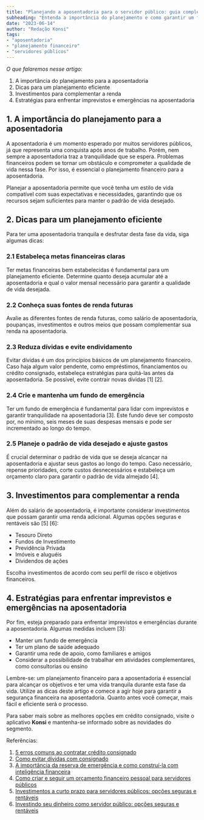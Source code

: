 ```yaml
---
title: "Planejando a aposentadoria para o servidor público: guia completo"
subheading: "Entenda a importância do planejamento e como garantir um futuro tranquilo e financeiramente estável durante a aposentadoria."
date: "2023-06-14"
author: "Redação Konsi"
tags:
- "aposentadoria"
- "planejamento financeiro"
- "servidores públicos"
---
```


_O que falaremos nesse artigo:_

1. A importância do planejamento para a aposentadoria
2. Dicas para um planejamento eficiente
3. Investimentos para complementar a renda
4. Estratégias para enfrentar imprevistos e emergências na aposentadoria

## 1. A importância do planejamento para a aposentadoria

A aposentadoria é um momento esperado por muitos servidores públicos, já que representa uma conquista após anos de trabalho. Porém, nem sempre a aposentadoria traz a tranquilidade que se espera. Problemas financeiros podem se tornar um obstáculo e comprometer a qualidade de vida nessa fase. Por isso, é essencial o planejamento financeiro para a aposentadoria.

Planejar a aposentadoria permite que você tenha um estilo de vida compatível com suas expectativas e necessidades, garantindo que os recursos sejam suficientes para manter o padrão de vida desejado.

## 2. Dicas para um planejamento eficiente

Para ter uma aposentadoria tranquila e desfrutar desta fase da vida, siga algumas dicas:

### 2.1 Estabeleça metas financeiras claras

Ter metas financeiras bem estabelecidas é fundamental para um planejamento eficiente. Determine quanto deseja acumular até a aposentadoria e qual o valor mensal necessário para garantir a qualidade de vida desejada.

### 2.2 Conheça suas fontes de renda futuras

Avalie as diferentes fontes de renda futuras, como salário de aposentadoria, poupanças, investimentos e outros meios que possam complementar sua renda na aposentadoria.

### 2.3 Reduza dívidas e evite endividamento

Evitar dívidas é um dos princípios básicos de um planejamento financeiro. Caso haja algum valor pendente, como empréstimos, financiamentos ou crédito consignado, estabeleça estratégias para quitá-las antes da aposentadoria. Se possível, evite contrair novas dívidas [1] [2].

### 2.4 Crie e mantenha um fundo de emergência

Ter um fundo de emergência é fundamental para lidar com imprevistos e garantir tranquilidade na aposentadoria [3]. Este fundo deve ser composto por, no mínimo, seis meses de suas despesas mensais e pode ser incrementado ao longo do tempo.

### 2.5 Planeje o padrão de vida desejado e ajuste gastos

É crucial determinar o padrão de vida que se deseja alcançar na aposentadoria e ajustar seus gastos ao longo do tempo. Caso necessário, repense prioridades, corte custos desnecessários e estabeleça um orçamento claro para garantir o padrão de vida almejado [4].

## 3. Investimentos para complementar a renda

Além do salário de aposentadoria, é importante considerar investimentos que possam garantir uma renda adicional. Algumas opções seguras e rentáveis são [5] [6]:

- Tesouro Direto
- Fundos de Investimento
- Previdência Privada
- Imóveis e aluguéis
- Dividendos de ações

Escolha investimentos de acordo com seu perfil de risco e objetivos financeiros.

## 4. Estratégias para enfrentar imprevistos e emergências na aposentadoria

Por fim, esteja preparado para enfrentar imprevistos e emergências durante a aposentadoria. Algumas medidas incluem [3]:

- Manter um fundo de emergência
- Ter um plano de saúde adequado
- Garantir uma rede de apoio, como familiares e amigos
- Considerar a possibilidade de trabalhar em atividades complementares, como consultorias ou ensino

Lembre-se: um planejamento financeiro para a aposentadoria é essencial para alcançar os objetivos e ter uma vida tranquila durante esta fase da vida. Utilize as dicas deste artigo e comece a agir hoje para garantir a segurança financeira na aposentadoria. Quanto antes você começar, mais fácil e eficiente será o processo.

Para saber mais sobre as melhores opções em crédito consignado, visite o aplicativo **Konsi** e mantenha-se informado sobre as novidades do segmento.

Referências:

1. [5 erros comuns ao contratar crédito consignado](konsi.com.br/postagens/5-erros-comuns-ao-contratar-credito-consignado)
2. [Como evitar dívidas com consignado](konsi.com.br/postagens/como-evitar-dividas-com-consignado)
3. [A importância da reserva de emergência e como construí-la com inteligência financeira](konsi.com.br/postagens/a-importncia-da-reserva-de-emergncia-e-como-constru-la-com-inteligncia-financeira)
4. [Como criar e seguir um orçamento financeiro pessoal para servidores públicos](konsi.com.br/postagens/como-criar-e-seguir-um-oramento-financeiro-pessoal-para-servidores-pblicos)
5. [Investimentos a curto prazo para servidores públicos: opções seguras e rentáveis](konsi.com.br/postagens/investimentos-a-curto-prazo-para-servidores-pblicos-opes-seguras-e-rentveis)
6. [Investindo seu dinheiro como servidor público: opções seguras e rentáveis](konsi.com.br/postagens/investindo-seu-dinheiro-como-servidor-pblico-opes-seguras-e-rentveis)